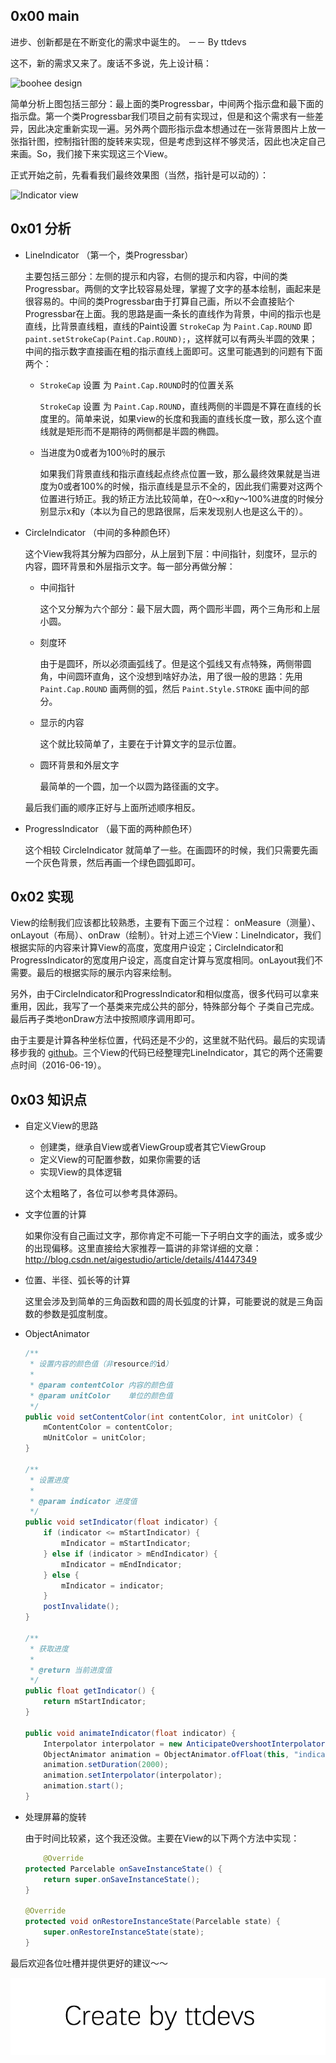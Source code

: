 
## 0x00 main

进步、创新都是在不断变化的需求中诞生的。
						－－ By ttdevs

这不，新的需求又来了。废话不多说，先上设计稿：

![boohee design](http://img.blog.csdn.net/20160619220030319)

简单分析上图包括三部分：最上面的类Progressbar，中间两个指示盘和最下面的指示盘。第一个类Progressbar我们项目之前有实现过，但是和这个需求有一些差异，因此决定重新实现一遍。另外两个圆形指示盘本想通过在一张背景图片上放一张指针图，控制指针图的旋转来实现，但是考虑到这样不够灵活，因此也决定自己来画。So，我们接下来实现这三个View。

正式开始之前，先看看我们最终效果图（当然，指针是可以动的）：

![Indicator view](http://img.blog.csdn.net/20160629135550259)


## 0x01 分析

- LineIndicator （第一个，类Progressbar）

	主要包括三部分：左侧的提示和内容，右侧的提示和内容，中间的类Progressbar。两侧的文字比较容易处理，掌握了文字的基本绘制，画起来是很容易的。中间的类Progressbar由于打算自己画，所以不会直接贴个Progressbar在上面。我的思路是画一条长的直线作为背景，中间的指示也是直线，比背景直线粗，直线的Paint设置 `StrokeCap` 为 `Paint.Cap.ROUND` 即 `paint.setStrokeCap(Paint.Cap.ROUND);`，这样就可以有两头半圆的效果；中间的指示数字直接画在粗的指示直线上面即可。这里可能遇到的问题有下面两个：
	
	- `StrokeCap` 设置 为 `Paint.Cap.ROUND`时的位置关系
		
		`StrokeCap` 设置 为 `Paint.Cap.ROUND`，直线两侧的半圆是不算在直线的长度里的。简单来说，如果view的长度和我画的直线长度一致，那么这个直线就是矩形而不是期待的两侧都是半圆的椭圆。
		
	- 当进度为0或者为100％时的展示
		
		如果我们背景直线和指示直线起点终点位置一致，那么最终效果就是当进度为0或者100%的时候，指示直线是显示不全的，因此我们需要对这两个位置进行矫正。我的矫正方法比较简单，在0～x和y～100%进度的时候分别显示x和y（本以为自己的思路很屌，后来发现别人也是这么干的）。
	
- CircleIndicator （中间的多种颜色环）
	
	这个View我将其分解为四部分，从上层到下层：中间指针，刻度环，显示的内容，圆环背景和外层指示文字。每一部分再做分解：
	
	- 中间指针
		
		这个又分解为六个部分：最下层大圆，两个圆形半圆，两个三角形和上层小圆。
	
	- 刻度环
	
		由于是圆环，所以必须画弧线了。但是这个弧线又有点特殊，两侧带圆角，中间圆环直角，这个没想到啥好办法，用了很一般的思路：先用 `Paint.Cap.ROUND` 画两侧的弧，然后 `Paint.Style.STROKE` 画中间的部分。
	
	- 显示的内容
	
		这个就比较简单了，主要在于计算文字的显示位置。
	
	- 圆环背景和外层文字
	
		最简单的一个圆，加一个以圆为路径画的文字。
	

	最后我们画的顺序正好与上面所述顺序相反。
	
- ProgressIndicator （最下面的两种颜色环）
	
	这个相较 CircleIndicator 就简单了一些。在画圆环的时候，我们只需要先画一个灰色背景，然后再画一个绿色圆弧即可。
	

## 0x02 实现

View的绘制我们应该都比较熟悉，主要有下面三个过程： onMeasure（测量）、onLayout（布局）、onDraw（绘制）。针对上述三个View：LineIndicator，我们根据实际的内容来计算View的高度，宽度用户设定；CircleIndicator和ProgressIndicator的宽度用户设定，高度自定计算与宽度相同。onLayout我们不需要。最后的根据实际的展示内容来绘制。

另外，由于CircleIndicator和ProgressIndicator和相似度高，很多代码可以拿来重用，因此，我写了一个基类来完成公共的部分，特殊部分每个 子类自己完成。最后再子类地onDraw方法中按照顺序调用即可。

由于主要是计算各种坐标位置，代码还是不少的，这里就不贴代码。最后的实现请移步我的 [github](https://github.com/ttdevs/android/tree/master/modules/indicator)。三个View的代码已经整理完LineIndicator，其它的两个还需要点时间（2016-06-19）。


## 0x03 知识点

- 自定义View的思路

	- 创建类，继承自View或者ViewGroup或者其它ViewGroup
	- 定义View的可配置参数，如果你需要的话
	- 实现View的具体逻辑
	
	这个太粗略了，各位可以参考具体源码。
	
- 文字位置的计算

	如果你没有自己画过文字，那你肯定不可能一下子明白文字的画法，或多或少的出现偏移。这里直接给大家推荐一篇讲的非常详细的文章：http://blog.csdn.net/aigestudio/article/details/41447349

- 位置、半径、弧长等的计算

	这里会涉及到简单的三角函数和圆的周长弧度的计算，可能要说的就是三角函数的参数是弧度制度。
	
- ObjectAnimator

	``` java
    /**
     * 设置内容的颜色值（非resource的id）
     *
     * @param contentColor 内容的颜色值
     * @param unitColor    单位的颜色值
     */
    public void setContentColor(int contentColor, int unitColor) {
        mContentColor = contentColor;
        mUnitColor = unitColor;
    }

    /**
     * 设置进度
     *
     * @param indicator 进度值
     */
    public void setIndicator(float indicator) {
        if (indicator <= mStartIndicator) {
            mIndicator = mStartIndicator;
        } else if (indicator > mEndIndicator) {
            mIndicator = mEndIndicator;
        } else {
            mIndicator = indicator;
        }
        postInvalidate();
    }

    /**
     * 获取进度
     *
     * @return 当前进度值
     */
    public float getIndicator() {
        return mStartIndicator;
    }

    public void animateIndicator(float indicator) {
        Interpolator interpolator = new AnticipateOvershootInterpolator(1.8f);
        ObjectAnimator animation = ObjectAnimator.ofFloat(this, "indicator", indicator);
        animation.setDuration(2000);
        animation.setInterpolator(interpolator);
        animation.start();
    }
	```

- 处理屏幕的旋转

	由于时间比较紧，这个我还没做。主要在View的以下两个方法中实现：
	
	``` java
	    @Override
    protected Parcelable onSaveInstanceState() {
        return super.onSaveInstanceState();
    }

    @Override
    protected void onRestoreInstanceState(Parcelable state) {
        super.onRestoreInstanceState(state);
    }

	```
	
最后欢迎各位吐槽并提供更好的建议～～

![Create by ttdevs](https://raw.githubusercontent.com/ttdevs/ttdevs.github.io/common/images/logo.png)


